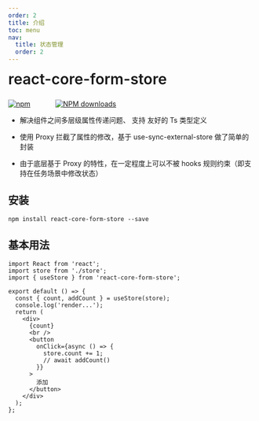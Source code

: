 ```yaml
---
order: 2
title: 介绍
toc: menu
nav:
  title: 状态管理
  order: 2
---
```


<div style="display:flex;align-items:center;margin-bottom:24px">
  <span style="font-size:30px;font-weight:600;display:inline-block;">react-core-form-store</span>
</div>
<p style="display:flex;justify-content:space-between;width:220px">
  <a href="https://npmmirror.com/package/react-core-form-store">
    <img alt="npm" src="http://center.yunliang.cloud/npm/version?package=react-core-form-store">
  </a>
  <a href="https://npmmirror.com/package/react-core-form-store">
    <img alt="NPM downloads" src="http://center.yunliang.cloud/npm/downloads?package=react-core-form-store">
  </a>
</p>

<Alert>

- 解决组件之间多层级属性传递问题、 支持 友好的 Ts 类型定义

- 使用 Proxy 拦截了属性的修改，基于 use-sync-external-store 做了简单的封装

- 由于底层基于 Proxy 的特性，在一定程度上可以不被 hooks 规则约束（即支持在任务场景中修改状态）

</Alert>

## 安装

```shell
npm install react-core-form-store --save
```

## 基本用法

```tsx
import React from 'react';
import store from './store';
import { useStore } from 'react-core-form-store';

export default () => {
  const { count, addCount } = useStore(store);
  console.log('render...');
  return (
    <div>
      {count}
      <br />
      <button
        onClick={async () => {
          store.count += 1;
          // await addCount()
        }}
      >
        添加
      </button>
    </div>
  );
};
```
